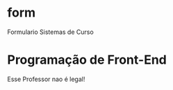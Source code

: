# form
Formulario 
<hs> Sistemas de Curso </h2>
<h1> Programação de Front-End</h1> 
<p> Esse Professor nao é legal! </p>